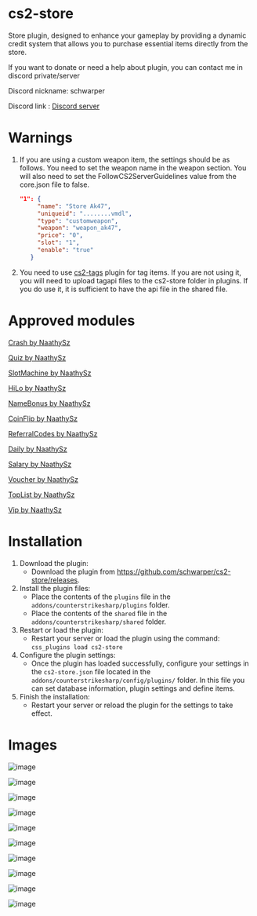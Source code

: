 # cs2-store

Store plugin, designed to enhance your gameplay by providing a dynamic credit system that allows you to purchase essential items directly from the store.

If you want to donate or need a help about plugin, you can contact me in discord private/server

Discord nickname: schwarper

Discord link : [Discord server](https://discord.gg/4zQfUzjk36)

# Warnings

1. If you are using a custom weapon item, the settings should be as follows. You need to set the weapon name in the weapon section. You will also need to set the FollowCS2ServerGuidelines value from the core.json file to false.
   ```json
   "1": {
        "name": "Store Ak47",
        "uniqueid": "........vmdl",
        "type": "customweapon",
        "weapon": "weapon_ak47",
        "price": "0",
        "slot": "1",
        "enable": "true"
      }
   ```

2. You need to use [cs2-tags](https://github.com/schwarper/cs2-tags) plugin for tag items. If you are not using it, you will need to upload tagapi files to the cs2-store folder in plugins. If you do use it, it is sufficient to have the api file in the shared file.

# Approved modules
[Crash by NaathySz](https://github.com/NaathySz/Store-Crash)

[Quiz by NaathySz](https://github.com/NaathySz/Store-Quiz)

[SlotMachine by NaathySz](https://github.com/NaathySz/Store-SlotMachine)

[HiLo by NaathySz](https://github.com/NaathySz/Store-HiLo)

[NameBonus by NaathySz](https://github.com/NaathySz/Store-NameBonus)

[CoinFlip by NaathySz](https://github.com/NaathySz/Store-CoinFlip)

[ReferralCodes by NaathySz](https://github.com/NaathySz/Store-ReferralCodes)

[Daily by NaathySz](https://github.com/NaathySz/Store-Daily)

[Salary by NaathySz](https://github.com/NaathySz/Store-Salary)

[Voucher by NaathySz](https://github.com/NaathySz/Store-Voucher)

[TopList by NaathySz](https://github.com/NaathySz/Store-TopList)

[Vip by NaathySz](https://github.com/NaathySz/Store-Vip)

# Installation

1. Download the plugin:
    * Download the plugin from https://github.com/schwarper/cs2-store/releases.
2. Install the plugin files:
    * Place the contents of the `plugins` file in the `addons/counterstrikesharp/plugins` folder.
    * Place the contents of the `shared` file in the `addons/counterstrikesharp/shared` folder.
3. Restart or load the plugin:
    * Restart your server or load the plugin using the command: `css_plugins load cs2-store`
4. Configure the plugin settings:
    * Once the plugin has loaded successfully, configure your settings in the `cs2-store.json` file located in the `addons/counterstrikesharp/config/plugins/` folder. In this file you can set database information, plugin settings and define items.
5. Finish the installation:
    * Restart your server or reload the plugin for the settings to take effect.

# Images

![image](https://github.com/schwarper/cs2-store/assets/75811921/d0edc64e-6475-4d04-b5c7-0ea03686d1e6)

![image](https://github.com/schwarper/cs2-store/assets/75811921/a5643eb8-305e-446b-8600-af87976fcbdf)

![image](https://github.com/schwarper/cs2-store/assets/75811921/0893a4f1-333f-4c3e-b126-a8e1f0ec6380)

![image](https://github.com/schwarper/cs2-store/assets/75811921/43652f9f-1ce2-423e-afe4-e13d98ee167a)

![image](https://github.com/schwarper/cs2-store/assets/75811921/212c3139-d2c9-4afe-8c0d-8680d7b5e361)

![image](https://github.com/schwarper/cs2-store/assets/75811921/66b54a97-1b5b-46e2-b838-9a998d65781a)

![image](https://github.com/schwarper/cs2-store/assets/75811921/0db6f827-e2c2-4c7c-9440-9ae97f4225e2)

![image](https://github.com/schwarper/cs2-store/assets/75811921/02a48527-6146-46ea-ae34-83deb8e36ca7)

![image](https://github.com/schwarper/cs2-store/assets/75811921/e6c494db-64d0-44e6-b115-56499d95b912)

![image](https://github.com/schwarper/cs2-store/assets/75811921/4602f571-b00d-4e51-a740-a66e90216dfa)
